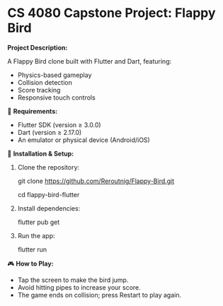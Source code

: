 # CS 4080 Capstone Project: Flappy Bird

**Project Description:**

A Flappy Bird clone built with Flutter and Dart, featuring:

- Physics-based gameplay
- Collision detection
- Score tracking
- Responsive touch controls
  
📌 **Requirements:** 
- Flutter SDK (version ≥ 3.0.0)
- Dart (version ≥ 2.17.0)
- An emulator or physical device (Android/iOS)

🚀 **Installation & Setup:**
1. Clone the repository:
   
     git clone https://github.com/Reroutnig/Flappy-Bird.git
   
     cd flappy-bird-flutter
   
3. Install dependencies:
   
    flutter pub get
   
5. Run the app:
   
    flutter run

🎮 **How to Play:**
- Tap the screen to make the bird jump.
- Avoid hitting pipes to increase your score.
- The game ends on collision; press Restart to play again.

